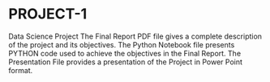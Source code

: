 # PROJECT-1
Data Science Project
The Final Report PDF file gives a complete description of the project and its objectives.
The Python Notebook file presents PYTHON code used to achieve the objectives in the Final Report.
The Presentation File provides a presentation of the Project in Power Point format.
